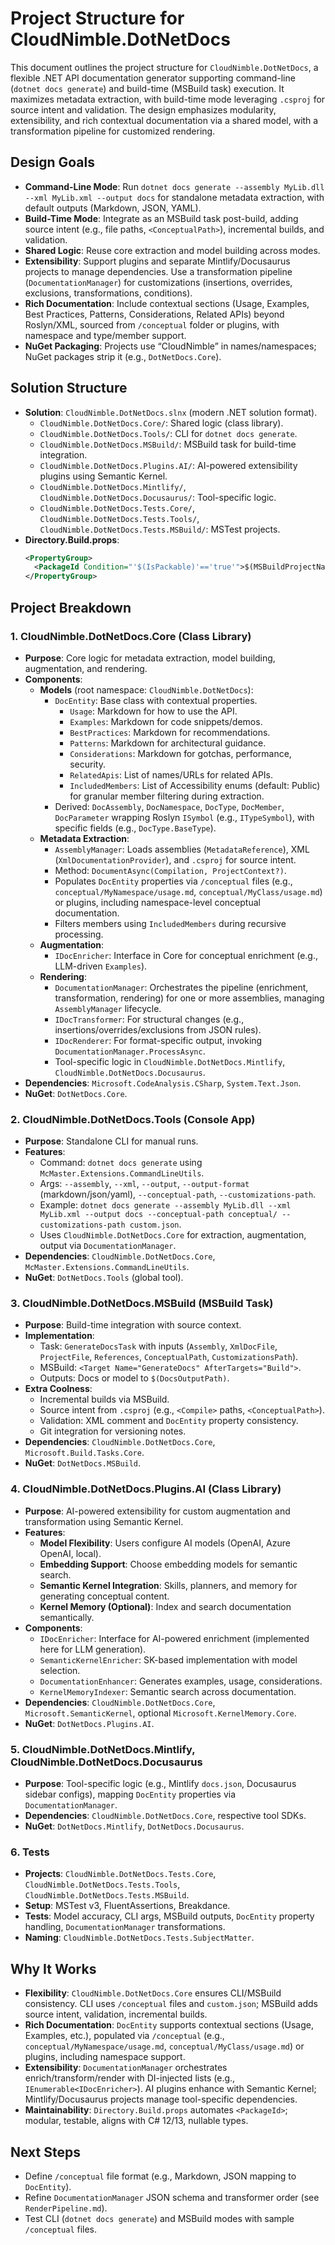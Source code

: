 # Project Structure for CloudNimble.DotNetDocs

This document outlines the project structure for `CloudNimble.DotNetDocs`, a flexible .NET API documentation generator supporting command-line (`dotnet docs generate`) and build-time (MSBuild task) execution. It maximizes metadata extraction, with build-time mode leveraging `.csproj` for source intent and validation. The design emphasizes modularity, extensibility, and rich contextual documentation via a shared model, with a transformation pipeline for customized rendering.

## Design Goals
- **Command-Line Mode**: Run `dotnet docs generate --assembly MyLib.dll --xml MyLib.xml --output docs` for standalone metadata extraction, with default outputs (Markdown, JSON, YAML).
- **Build-Time Mode**: Integrate as an MSBuild task post-build, adding source intent (e.g., file paths, `<ConceptualPath>`), incremental builds, and validation.
- **Shared Logic**: Reuse core extraction and model building across modes.
- **Extensibility**: Support plugins and separate Mintlify/Docusaurus projects to manage dependencies. Use a transformation pipeline (`DocumentationManager`) for customizations (insertions, overrides, exclusions, transformations, conditions).
- **Rich Documentation**: Include contextual sections (Usage, Examples, Best Practices, Patterns, Considerations, Related APIs) beyond Roslyn/XML, sourced from `/conceptual` folder or plugins, with namespace and type/member support.
- **NuGet Packaging**: Projects use “CloudNimble” in names/namespaces; NuGet packages strip it (e.g., `DotNetDocs.Core`).

## Solution Structure
- **Solution**: `CloudNimble.DotNetDocs.slnx` (modern .NET solution format).
  - `CloudNimble.DotNetDocs.Core/`: Shared logic (class library).
  - `CloudNimble.DotNetDocs.Tools/`: CLI for `dotnet docs generate`.
  - `CloudNimble.DotNetDocs.MSBuild/`: MSBuild task for build-time integration.
  - `CloudNimble.DotNetDocs.Plugins.AI/`: AI-powered extensibility plugins using Semantic Kernel.
  - `CloudNimble.DotNetDocs.Mintlify/`, `CloudNimble.DotNetDocs.Docusaurus/`: Tool-specific logic.
  - `CloudNimble.DotNetDocs.Tests.Core/`, `CloudNimble.DotNetDocs.Tests.Tools/`, `CloudNimble.DotNetDocs.Tests.MSBuild/`: MSTest projects.
- **Directory.Build.props**:
  ```xml
  <PropertyGroup>
    <PackageId Condition="'$(IsPackable)'=='true'">$(MSBuildProjectName.Replace('CloudNimble.', ''))</PackageId>
  </PropertyGroup>
  ```

## Project Breakdown

### 1. CloudNimble.DotNetDocs.Core (Class Library)
- **Purpose**: Core logic for metadata extraction, model building, augmentation, and rendering.
- **Components**:
  - **Models** (root namespace: `CloudNimble.DotNetDocs`):
    - `DocEntity`: Base class with contextual properties.
      - `Usage`: Markdown for how to use the API.
      - `Examples`: Markdown for code snippets/demos.
      - `BestPractices`: Markdown for recommendations.
      - `Patterns`: Markdown for architectural guidance.
      - `Considerations`: Markdown for gotchas, performance, security.
      - `RelatedApis`: List of names/URLs for related APIs.
      - `IncludedMembers`: List of Accessibility enums (default: Public) for granular member filtering during extraction.
    - Derived: `DocAssembly`, `DocNamespace`, `DocType`, `DocMember`, `DocParameter` wrapping Roslyn `ISymbol` (e.g., `ITypeSymbol`), with specific fields (e.g., `DocType.BaseType`).
  - **Metadata Extraction**:
    - `AssemblyManager`: Loads assemblies (`MetadataReference`), XML (`XmlDocumentationProvider`), and `.csproj` for source intent.
    - Method: `DocumentAsync(Compilation, ProjectContext?)`.
    - Populates `DocEntity` properties via `/conceptual` files (e.g., `conceptual/MyNamespace/usage.md`, `conceptual/MyClass/usage.md`) or plugins, including namespace-level conceptual documentation.
    - Filters members using `IncludedMembers` during recursive processing.
  - **Augmentation**:
    - `IDocEnricher`: Interface in Core for conceptual enrichment (e.g., LLM-driven `Examples`).
  - **Rendering**:
    - `DocumentationManager`: Orchestrates the pipeline (enrichment, transformation, rendering) for one or more assemblies, managing `AssemblyManager` lifecycle.
    - `IDocTransformer`: For structural changes (e.g., insertions/overrides/exclusions from JSON rules).
    - `IDocRenderer`: For format-specific output, invoking `DocumentationManager.ProcessAsync`.
    - Tool-specific logic in `CloudNimble.DotNetDocs.Mintlify`, `CloudNimble.DotNetDocs.Docusaurus`.
- **Dependencies**: `Microsoft.CodeAnalysis.CSharp`, `System.Text.Json`.
- **NuGet**: `DotNetDocs.Core`.

### 2. CloudNimble.DotNetDocs.Tools (Console App)
- **Purpose**: Standalone CLI for manual runs.
- **Features**:
  - Command: `dotnet docs generate` using `McMaster.Extensions.CommandLineUtils`.
  - Args: `--assembly`, `--xml`, `--output`, `--output-format` (markdown/json/yaml), `--conceptual-path`, `--customizations-path`.
  - Example: `dotnet docs generate --assembly MyLib.dll --xml MyLib.xml --output docs --conceptual-path conceptual/ --customizations-path custom.json`.
  - Uses `CloudNimble.DotNetDocs.Core` for extraction, augmentation, output via `DocumentationManager`.
- **Dependencies**: `CloudNimble.DotNetDocs.Core`, `McMaster.Extensions.CommandLineUtils`.
- **NuGet**: `DotNetDocs.Tools` (global tool).

### 3. CloudNimble.DotNetDocs.MSBuild (MSBuild Task)
- **Purpose**: Build-time integration with source context.
- **Implementation**:
  - Task: `GenerateDocsTask` with inputs (`Assembly`, `XmlDocFile`, `ProjectFile`, `References`, `ConceptualPath`, `CustomizationsPath`).
  - MSBuild: `<Target Name="GenerateDocs" AfterTargets="Build">`.
  - Outputs: Docs or model to `$(DocsOutputPath)`.
- **Extra Coolness**:
  - Incremental builds via MSBuild.
  - Source intent from `.csproj` (e.g., `<Compile>` paths, `<ConceptualPath>`).
  - Validation: XML comment and `DocEntity` property consistency.
  - Git integration for versioning notes.
- **Dependencies**: `CloudNimble.DotNetDocs.Core`, `Microsoft.Build.Tasks.Core`.
- **NuGet**: `DotNetDocs.MSBuild`.

### 4. CloudNimble.DotNetDocs.Plugins.AI (Class Library)
- **Purpose**: AI-powered extensibility for custom augmentation and transformation using Semantic Kernel.
- **Features**:
  - **Model Flexibility**: Users configure AI models (OpenAI, Azure OpenAI, local).
  - **Embedding Support**: Choose embedding models for semantic search.
  - **Semantic Kernel Integration**: Skills, planners, and memory for generating conceptual content.
  - **Kernel Memory (Optional)**: Index and search documentation semantically.
- **Components**:
  - `IDocEnricher`: Interface for AI-powered enrichment (implemented here for LLM generation).
  - `SemanticKernelEnricher`: SK-based implementation with model selection.
  - `DocumentationEnhancer`: Generates examples, usage, considerations.
  - `KernelMemoryIndexer`: Semantic search across documentation.
- **Dependencies**: `CloudNimble.DotNetDocs.Core`, `Microsoft.SemanticKernel`, optional `Microsoft.KernelMemory.Core`.
- **NuGet**: `DotNetDocs.Plugins.AI`.

### 5. CloudNimble.DotNetDocs.Mintlify, CloudNimble.DotNetDocs.Docusaurus
- **Purpose**: Tool-specific logic (e.g., Mintlify `docs.json`, Docusaurus sidebar configs), mapping `DocEntity` properties via `DocumentationManager`.
- **Dependencies**: `CloudNimble.DotNetDocs.Core`, respective tool SDKs.
- **NuGet**: `DotNetDocs.Mintlify`, `DotNetDocs.Docusaurus`.

### 6. Tests
- **Projects**: `CloudNimble.DotNetDocs.Tests.Core`, `CloudNimble.DotNetDocs.Tests.Tools`, `CloudNimble.DotNetDocs.Tests.MSBuild`.
- **Setup**: MSTest v3, FluentAssertions, Breakdance.
- **Tests**: Model accuracy, CLI args, MSBuild outputs, `DocEntity` property handling, `DocumentationManager` transformations.
- **Naming**: `CloudNimble.DotNetDocs.Tests.SubjectMatter`.

## Why It Works
- **Flexibility**: `CloudNimble.DotNetDocs.Core` ensures CLI/MSBuild consistency. CLI uses `/conceptual` files and `custom.json`; MSBuild adds source intent, validation, incremental builds.
- **Rich Documentation**: `DocEntity` supports contextual sections (Usage, Examples, etc.), populated via `/conceptual` (e.g., `conceptual/MyNamespace/usage.md`, `conceptual/MyClass/usage.md`) or plugins, including namespace support.
- **Extensibility**: `DocumentationManager` orchestrates enrich/transform/render with DI-injected lists (e.g., `IEnumerable<IDocEnricher>`). AI plugins enhance with Semantic Kernel; Mintlify/Docusaurus projects manage tool-specific dependencies.
- **Maintainability**: `Directory.Build.props` automates `<PackageId>`; modular, testable, aligns with C# 12/13, nullable types.

## Next Steps
- Define `/conceptual` file format (e.g., Markdown, JSON mapping to `DocEntity`).
- Refine `DocumentationManager` JSON schema and transformer order (see `RenderPipeline.md`).
- Test CLI (`dotnet docs generate`) and MSBuild modes with sample `/conceptual` files.

